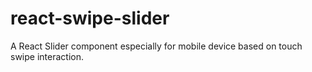 # react-swipe-slider
A React Slider component especially for mobile device based on touch swipe interaction.
